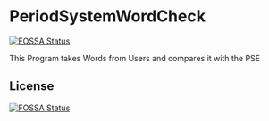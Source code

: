 # PeriodSystemWordCheck
[![FOSSA Status](https://app.fossa.com/api/projects/git%2Bgithub.com%2FFlubio%2FPeriodSystemWordCheck.svg?type=shield)](https://app.fossa.com/projects/git%2Bgithub.com%2FFlubio%2FPeriodSystemWordCheck?ref=badge_shield)

This Program takes Words from Users and compares it with the PSE


## License
[![FOSSA Status](https://app.fossa.com/api/projects/git%2Bgithub.com%2FFlubio%2FPeriodSystemWordCheck.svg?type=large)](https://app.fossa.com/projects/git%2Bgithub.com%2FFlubio%2FPeriodSystemWordCheck?ref=badge_large)
